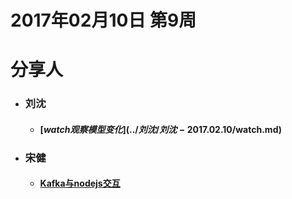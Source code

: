 # 2017年02月10日  第9周

# 分享人

- ### 刘沈
    - #### [$watch观察模型变化](../刘沈/刘沈-2017.02.10/$watch.md)
- ### 宋健
    - #### [Kafka与nodejs交互](../宋健/宋健-2017.02.10/kafka-node.md)